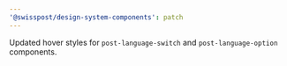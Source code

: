 ```yaml
---
'@swisspost/design-system-components': patch
---
```


Updated hover styles for `post-language-switch` and `post-language-option` components.
